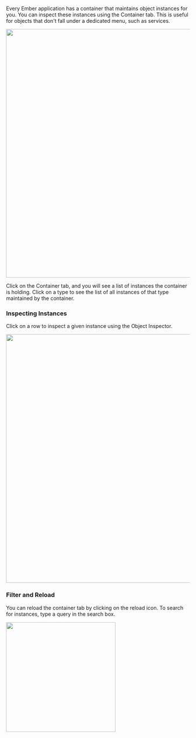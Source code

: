 Every Ember application has a container that maintains object instances for you. You can
inspect these instances using the Container tab. This is useful for objects
that don't fall under a dedicated menu, such as services.

<img src="../../images/guides/ember-inspector/container-screenshot.png" width="680"/>

Click on the Container tab, and you will see a list of instances the container is holding. Click on a type to see the list of all instances of that type maintained by the container.

### Inspecting Instances

Click on a row to inspect a given instance using the Object Inspector.

<img src="../../images/guides/ember-inspector/container-object-inspector.png" width="680"/>

### Filter and Reload

You can reload the container tab by clicking on the reload icon. To search for instances, type a query in the search box.

<img src="../../images/guides/ember-inspector/container-toolbar.png" width="300"/>
